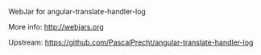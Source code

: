 WebJar for angular-translate-handler-log

More info: http://webjars.org

Upstream: https://github.com/PascalPrecht/angular-translate-handler-log
